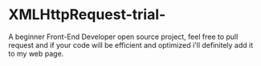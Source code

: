 # XMLHttpRequest-trial-
A beginner Front-End Developer open source project, feel free to pull request and if your code will be efficient and optimized
i'll definitely add it to my web page.
